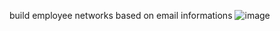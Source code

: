 build employee networks based on email informations
![image](http://github.com/yanshen43/infovis_networks/master/images/result.png)
